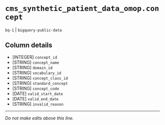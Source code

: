 # `cms_synthetic_patient_data_omop.concept`
`bq-1` | `bigquery-public-data`

## Column details
* [INTEGER]   `concept_id`
* [STRING]    `concept_name`
* [STRING]    `domain_id`
* [STRING]    `vocabulary_id`
* [STRING]    `concept_class_id`
* [STRING]    `standard_concept`
* [STRING]    `concept_code`
* [DATE]      `valid_start_date`
* [DATE]      `valid_end_date`
* [STRING]    `invalid_reason`

-------------------------------------------------------------------------------
*Do not make edits above this line.*
